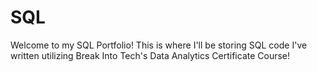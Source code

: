 # SQL

Welcome to my SQL Portfolio! This is where I'll be storing SQL code I've written utilizing Break Into Tech's Data Analytics Certificate Course!
